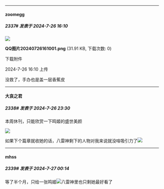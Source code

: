 ﻿
*****

####  zoomegg  
##### 2337#       发表于 2024-7-26 16:10

<img src="https://img.saraba1st.com/forum/202407/26/161015tna82cneheltc2jl.png" referrerpolicy="no-referrer">

<strong>QQ图片20240726161001.png</strong> (31.91 KB, 下载次数: 0)

下载附件

2024-7-26 16:10 上传

没救了，手办也是盖一层香蕉皮


*****

####  大哀之君  
##### 2338#       发表于 2024-7-26 23:30

本周休刊，只能欣赏一下鸣姬的盛世美颜

<img src="https://p.sda1.dev/18/fa204edc16a38347e4e79b2e479013db/image.jpg" referrerpolicy="no-referrer">

如果下个篇章就收她的话，八雷神剩下的人物对我来说就没啥吸引力了<img src="https://static.saraba1st.com/image/smiley/face2017/213.gif" referrerpolicy="no-referrer">


*****

####  mhss  
##### 2339#       发表于 2024-7-27 00:14

等了半个月，只给一张鸣姬<img src="https://static.saraba1st.com/image/smiley/face2017/001.png" referrerpolicy="no-referrer">八雷神里也只剩她最好看了

